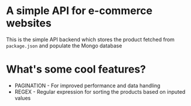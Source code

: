 # A simple API for e-commerce websites
This is the simple API backend which stores the product fetched from `package.json` and populate the Mongo database 

# What's some cool features?
* PAGINATION - For improved performance and data handling
* REGEX - Regular expression for sorting the products based on inputed values


